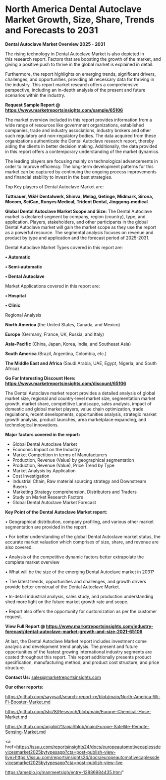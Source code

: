  # North America Dental Autoclave Market Growth, Size, Share, Trends and Forecasts to 2031

<Strong> Dental Autoclave Market Overview 2025 - 2031</strong>

The rising technology in Dental Autoclave Market is also depicted in this research report. Factors that are boosting the growth of the market, and giving a positive push to thrive in the global market is explained in detail.

Furthermore, the report highlights on emerging trends, significant drivers, challenges, and opportunities, providing all necessary data for thriving in the industry. This report market research offers a comprehensive perspective, including an in-depth analysis of the present and future scenarios within the industry.

<strong>Request Sample Report @ <a href=https://www.marketreportsinsights.com/sample/65106>https://www.marketreportsinsights.com/sample/65106</a></strong>

The market overview included in this report provides information from a wide range of resources like government organizations, established companies, trade and industry associations, industry brokers and other such regulatory and non-regulatory bodies. The data acquired from these organizations authenticate the Dental Autoclave research report, thereby aiding the clients in better decision making. Additionally, the data provided in this report offers a contemporary understanding of the market dynamics.

The leading players are focusing mainly on technological advancements in order to improve efficiency. The long-term development patterns for this market can be captured by continuing the ongoing process improvements and financial stability to invest in the best strategies.

Top Key players of Dental Autoclave Market are:

<strong>Tuttnauer, W&H Dentalwerk, Shinva, Melag, Getinge, Midmark, Sirona, Mocom, SciCan, Runyes Medical, Trident Dental, Jinggong-medical</strong>

<strong><b>Global Dental Autoclave Market Scope and Size:</b></strong>
The Dental Autoclave market is declared segment by company, region (country), type, and application. Players, stakeholders, and other participants in the global Dental Autoclave market will gain the market scope as they use the report as a powerful resource. The segmental analysis focuses on revenue and product by type and application and the forecast period of 2025-2031.

Dental Autoclave Market Types covered in this report are:

<strong>• Automatic

• Semi-automatic

• Dental Autoclave</strong>

Market Applications covered in this report are:

<strong>• Hospital

• Clinic</strong> 

Regional Analysis

<strong>North America</strong> (the United States, Canada, and Mexico)

<strong>Europe</strong> (Germany, France, UK, Russia, and Italy)

<strong>Asia-Pacific</strong> (China, Japan, Korea, India, and Southeast Asia)

<strong>South America</strong> (Brazil, Argentina, Colombia, etc.)

<strong>The Middle East and Africa</strong> (Saudi Arabia, UAE, Egypt, Nigeria, and South Africa)

<strong>Go For Interesting Discount Here: <a href=https://www.marketreportsinsights.com/discount/65106>https://www.marketreportsinsights.com/discount/65106</a></strong>

The Dental Autoclave market report provides a detailed analysis of global market size, regional and country-level market size, segmentation market growth, market share, competitive Landscape, sales analysis, impact of domestic and global market players, value chain optimization, trade regulations, recent developments, opportunities analysis, strategic market growth analysis, product launches, area marketplace expanding, and technological innovations.

<strong><b>Major factors covered in the report:</b></strong>
<ul>
  <li>Global Dental Autoclave Market </li>
  <li>Economic Impact on the Industry</li>
  <li>Market Competition in terms of Manufacturers</li>
  <li>Production, Revenue (Value) by geographical segmentation</li>
  <li>Production, Revenue (Value), Price Trend by Type</li>
  <li>Market Analysis by Application</li>
  <li>Cost Investigation</li>
  <li>Industrial Chain, Raw material sourcing strategy and Downstream Buyers</li>
  <li>Marketing Strategy comprehension, Distributors and Traders</li>
  <li>Study on Market Research Factors</li>
  <li>Global Dental Autoclave Market Forecast</li>
</ul>

<strong><b>Key Point of the Dental Autoclave Market report:</b></strong>

• Geographical distribution, company profiling, and various other market segmentation are provided in the report.

• For better understanding of the global Dental Autoclave market status, the accurate market valuation which comprises of size, share, and revenue are also covered.

• Analysis of the competitive dynamic factors better extrapolate the complete market overview

• What will be the size of the emerging Dental Autoclave market in 2031?

• The latest trends, opportunities and challenges, and growth drivers provide better construal of the Dental Autoclave Market.

• In-detail industrial analysis, sales study, and production understanding shed more light on the future market growth rate and scope.

• Report also offers the opportunity for customization as per the customer request.

<strong><b>View Full Report @ <a href=https://www.marketreportsinsights.com/industry-forecast/dental-autoclave-market-growth-and-size-2021-65106>https://www.marketreportsinsights.com/industry-forecast/dental-autoclave-market-growth-and-size-2021-65106</a></b></strong>


At last, the Dental Autoclave Market report includes investment come analysis and development trend analysis. The present and future opportunities of the fastest growing international industry segments are coated throughout this report. This report additionally presents product specification, manufacturing method, and product cost structure, and price structure.

<strong>Contact Us:</strong>
sales@marketreportsinsights.com

<strong>Our other reports:</strong>

<a href=https://github.com/sayysaif/search-report-re/blob/main/North-America-Wi-Fi-Booster-Market.md>https://github.com/sayysaif/search-report-re/blob/main/North-America-Wi-Fi-Booster-Market.md</a>

<a href=https://github.com/Ishi78/Research/blob/main/Europe-Chemical-Hose-Market.md>https://github.com/Ishi78/Research/blob/main/Europe-Chemical-Hose-Market.md</a>

<a href=https://github.com/anjaliiii21/anjal/blob/main/Europe-Satellite-Remote-Sensing-Market.md>https://github.com/anjaliiii21/anjal/blob/main/Europe-Satellite-Remote-Sensing-Market.md</a>

<a href=https://issuu.com/reportsinsights24/docs/europeautomotivecaplessdevicesmarket2025bytypesapp?cta=post-publish-view-live>https://issuu.com/reportsinsights24/docs/europeautomotivecaplessdevicesmarket2025bytypesapp?cta=post-publish-view-live</a>

<a href=https://ameblo.jp/manmeetsigh/entry-12886984435.html>https://ameblo.jp/manmeetsigh/entry-12886984435.html</a>"
